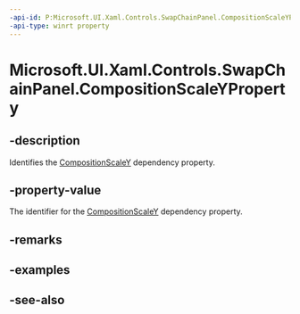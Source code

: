 ```yaml
---
-api-id: P:Microsoft.UI.Xaml.Controls.SwapChainPanel.CompositionScaleYProperty
-api-type: winrt property
---
```


<!-- Property syntax
public Windows.UI.Xaml.DependencyProperty CompositionScaleYProperty { get; }
-->

# Microsoft.UI.Xaml.Controls.SwapChainPanel.CompositionScaleYProperty

## -description
Identifies the [CompositionScaleY](swapchainpanel_compositionscaley.md) dependency property.

## -property-value
The identifier for the [CompositionScaleY](swapchainpanel_compositionscaley.md) dependency property.

## -remarks

## -examples

## -see-also
